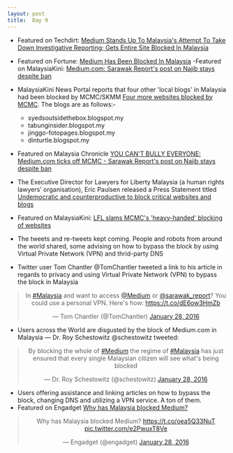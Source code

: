 ```yaml
---
layout: post
title:  Day 9
---
```


- Featured on Techdirt: <a href="https://www.techdirt.com/articles/20160127/06323233440/medium-stands-up-to-malaysias-attempt-to-take-down-investigative-reporting-gets-entire-site-blocked-malaysia.shtml" target="_blank">Medium Stands Up To Malaysia's Attempt To Take Down Investigative Reporting; Gets Entire Site Blocked In Malaysia</a>
- Featured on Fortune: <a href="http://fortune.com/2016/01/27/medium-malaysia-block/?utm_campaign=Contact+SNS+For+More+Referrer&utm_medium=twitter&utm_source=snsanalytics" target="_blank">Medium Has Been Blocked In Malaysia</a>
-Featured on MalaysiaKini: <a href="https://www.malaysiakini.com/news/328522" target="_blank">Medium.com: Sarawak Report's post on Najib stays despite ban</a>
- MalaysiaKini News Portal reports that four other 'local blogs' in Malaysia had been blocked by MCMC/SKMM <a href="https://www.malaysiakini.com/news/328530" target="_blank">Four more websites blocked by MCMC</a>. The blogs are as follows:-
	- syedsoutsidethebox.blogspot.my
	- tabunginsider.blogspot.my
	- jinggo-fotopages.blogspot.my
	- dinturtle.blogspot.my
					
- Featured on Malaysia Chronicle <a href="http://www.malaysia-chronicle.com/index.php?option=com_k2&view=item&id=610291:you-cant-bully-everyone-mediumcom-ticks-off-mcmc-sarawak-reports-post-on-najib-stays-despite-ban&Itemid=2" target="_blank">YOU CAN'T BULLY EVERYONE: Medium.com ticks off MCMC - Sarawak Report's post on Najib stays despite ban</a>
- The Executive Director for Lawyers for Liberty Malaysia (a human rights lawyers’ organisation), Eric Paulsen released a Press Statement titled <a href="http://www.lawyersforliberty.org/lfl-undemocratic-and-counterproductive-to-block-critical-websites-and-blogs/" target="_blank">Undemocratic and counterproductive to block critical websites and blogs</a>
- Featured on MalaysiaKini: <a href="https://www.malaysiakini.com/news/328615" target="_blank">LFL slams MCMC's 'heavy-handed' blocking of websites</a>
- The tweets and re-tweets kept coming. People and robots from around the world shared, some advising on how to bypass the block by using Virtual Private Network (VPN) and thrid-party DNS 
- Twitter user Tom Chantler ‏@TomChantler tweeted a link to his article in regards to privacy and using Virtual Private Network (VPN) to bypass the block in Malaysia

<center>
<blockquote class="twitter-tweet" lang="en"><p lang="en" dir="ltr">In <a href="https://twitter.com/hashtag/Malaysia?src=hash">#Malaysia</a> and want to access <a href="https://twitter.com/Medium">@Medium</a> or <a href="https://twitter.com/sarawak_report">@sarawak_report</a>? You could use a personal VPN. Here&#39;s how: <a href="https://t.co/dE6ow3HmZb">https://t.co/dE6ow3HmZb</a></p>&mdash; Tom Chantler (@TomChantler) <a href="https://twitter.com/TomChantler/status/692629369794203648">January 28, 2016</a></blockquote>
</center>

- Users across the World are disgusted by the block of Medium.com in Malaysia &mdash; Dr. Roy Schestowitz @schestowitz tweeted:

<center>
<blockquote class="twitter-tweet" lang="en"><p lang="en" dir="ltr">By blocking the whole of <a href="https://twitter.com/hashtag/Medium?src=hash">#Medium</a> the regime of <a href="https://twitter.com/hashtag/Malaysia?src=hash">#Malaysia</a> has just ensured that every single Malaysian citizen will see what&#39;s being blocked</p>&mdash; Dr. Roy Schestowitz (@schestowitz) <a href="https://twitter.com/schestowitz/status/692706967232593920">January 28, 2016</a></blockquote>
</center>

- Users offering assistance and linking articles on how to bypass the block, changing DNS and utilizing a VPN service. A ton of them.
- Featured on Engadget <a href="http://www.engadget.com/2016/01/28/malaysia-medium-block-explainer/" target="_blank">Why has Malaysia blocked Medium?</a>

<center>
<blockquote class="twitter-tweet" lang="en"><p lang="en" dir="ltr">Why has Malaysia blocked Medium? <a href="https://t.co/oea5Q33NuT">https://t.co/oea5Q33NuT</a> <a href="https://t.co/e2PwuxT8Ve">pic.twitter.com/e2PwuxT8Ve</a></p>&mdash; Engadget (@engadget) <a href="https://twitter.com/engadget/status/692735894969786368">January 28, 2016</a></blockquote>
</center>